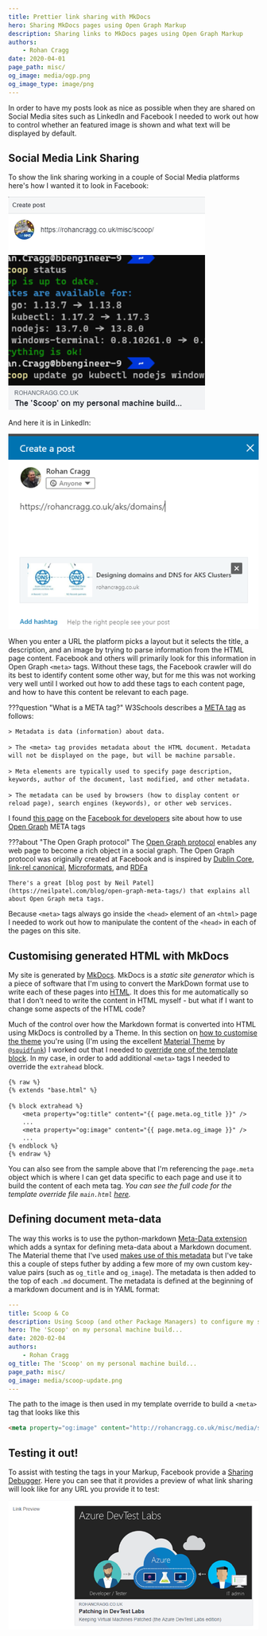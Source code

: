 ```yaml
---
title: Prettier link sharing with MkDocs
hero: Sharing MkDocs pages using Open Graph Markup
description: Sharing links to MkDocs pages using Open Graph Markup
authors:
    - Rohan Cragg
date: 2020-04-01
page_path: misc/
og_image: media/ogp.png
og_image_type: image/png
---
```


In order to have my posts look as nice as possible when they are shared on Social Media sites such as LinkedIn and Facebook I needed to work out how to control whether an featured image is shown and what text will be displayed by default.

## Social Media Link Sharing

To show the link sharing working in a couple of Social Media platforms here's how I wanted it to look in Facebook:

![Facebook Sharing](media/facebook-sharing.png)

And here it is in LinkedIn:

![LinkedIn Sharing](media/linkedin-sharing.png)

When you enter a URL the platform picks a layout but it selects the title, a description, and an image by trying to parse information from the HTML page content. Facebook and others will primarily look for this information in Open Graph `<meta>` tags. Without these tags, the Facebook crawler will do its best to identify content some other way, but for me this was not working very well until I worked out how to add these tags to each content page, and how to have this content be relevant to each page.

???question "What is a META tag?"
    W3Schools describes a [META tag](https://www.w3schools.com/tags/tag_meta.asp) as follows:

    > Metadata is data (information) about data.
    
    > The <meta> tag provides metadata about the HTML document. Metadata will not be displayed on the page, but will be machine parsable.

    > Meta elements are typically used to specify page description, keywords, author of the document, last modified, and other metadata.

    > The metadata can be used by browsers (how to display content or reload page), search engines (keywords), or other web services.

I found [this page](https://developers.facebook.com/docs/sharing/webmasters) on the [Facebook for developers](https://developers.facebook.com/) site about how to use [Open Graph](https://ogp.me/) META tags

???about "The Open Graph protocol"
    The [Open Graph protocol](https://ogp.me/) enables any web page to become a rich object in a social graph. The Open Graph protocol was originally created at Facebook and is inspired by [Dublin Core](http://en.wikipedia.org/wiki/Dublin_Core), [link-rel canonical](http://googlewebmastercentral.blogspot.com/2009/02/specify-your-canonical.html), [Microformats](http://microformats.org/), and [RDFa](http://en.wikipedia.org/wiki/RDFa)

    There's a great [blog post by Neil Patel](https://neilpatel.com/blog/open-graph-meta-tags/) that explains all about Open Graph meta tags.

Because `<meta>` tags always go inside the `<head>` element of an `<html>` page I needed to work out how to manipulate the content of the `<head>` in each of the pages on this site.

## Customising generated HTML with MkDocs

My site is generated by [MkDocs](https://www.mkdocs.org/). MkDocs is a *static site generator* which is a piece of software that I'm using to convert the MarkDown format use to write each of these pages into [HTML](https://www.w3schools.com/html/default.asp). It does this for me automatically so that I don't need to write the content in HTML myself - but what if I want to change some aspects of the HTML code?

Much of the control over how the Markdown format is converted into HTML using MkDocs is controlled by a Theme. In this section on [how to customise the theme](https://www.mkdocs.org/user-guide/styling-your-docs/#customizing-a-theme) you're using (I'm using the excellent [Material Theme](https://squidfunk.github.io/mkdocs-material/) by [`@squidfunk`](https://twitter.com/squidfunk)) I worked out that I needed to [override one of the template block](https://www.mkdocs.org/user-guide/styling-your-docs/#overriding-template-blocks). In my case, in order to add additional `<meta>` tags I needed to override the `extrahead` block.

``` jinja  hl_lines="3 6"
{% raw %}
{% extends "base.html" %}

{% block extrahead %}
    <meta property="og:title" content="{{ page.meta.og_title }}" />
    ...
    <meta property="og:image" content="{{ page.meta.og_image }}" />
    ...
{% endblock %}
{% endraw %}
```

You can also see from the sample above that I'm referencing the `page.meta` object which is where I can get data specific to each page and use it to build the content of each meta tag. *You can see the full code for the template override file `main.html` [here](https://github.com/rohancragg/blog-notes/blob/master/theme/main.html).*

## Defining document meta-data

The way this works is to use the python-markdown [Meta-Data extension](https://python-markdown.github.io/extensions/meta_data/) which adds a syntax for defining meta-data about a Markdown document. The Material theme that I've used [makes use of this metadata](https://squidfunk.github.io/mkdocs-material/extensions/metadata/) but I've take this a couple of steps futher by adding a few more of my own custom key-value pairs (such as `og_title` and `og_image`). The metadata is then added to the top of each `.md` document. The metadata is defined at the beginning of a markdown document and is in YAML format:

```yaml  hl_lines="10"
---
title: Scoop & Co
description: Using Scoop (and other Package Managers) to configure my system
hero: The 'Scoop' on my personal machine build...
date: 2020-02-04
authors:
    - Rohan Cragg
og_title: The 'Scoop' on my personal machine build...
page_path: misc/
og_image: media/scoop-update.png
---
```
The path to the image is then used in my template override to build a `<meta>` tag that looks like this

```html
<meta property="og:image" content="http://rohancragg.co.uk/misc/media/scoop-update.png" />
```
## Testing it out!

To assist with testing the tags in your Markup, Facebook provide a [Sharing Debugger](https://developers.facebook.com/tools/debug/?q=https%3A%2F%2Frohancragg.co.uk%2Fmisc%2Fscoop%2F). Here you can see that it provides a preview of what link sharing will look like for any URL you provide it to test:

![Sharing Debugger - Link Preview](media/link-preview.png)
